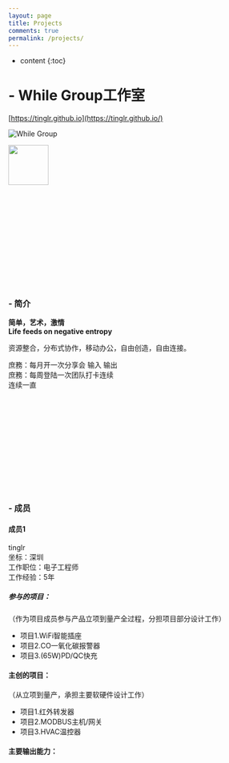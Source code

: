 ```yaml
---
layout: page
title: Projects
comments: true
permalink: /projects/
---
```


* content
{:toc}

# - While Group工作室 #

[https://tinglr.github.io](https://tinglr.github.io/)
  
![While Group](png/WhileGroup_small.png)  

<img width="80" height="80" src="png/WhileGroup_small.png"/>

<br><br><br><br><br><br><br><br><br><br><br>

###  **- 简介**

**简单，艺术，激情**<br>
**Life feeds on negative entropy**<br>

资源整合，分布式协作，移动办公，自由创造，自由连接。<br>

庶務：每月开一次分享会 输入 输出<br>
庶務：每周登陆一次团队打卡连续<br>
连续一直<br>


<br><br><br><br><br><br><br><br><br><br><br>


###  **- 成员**

#### **成员1**

tinglr<br>
坐标：深圳<br>
工作职位：电子工程师<br>
工作经验：5年<br>


##### **参与的项目：**<br>
（作为项目成员参与产品立项到量产全过程，分担项目部分设计工作）<br>
   * 项目1.WiFi智能插座
   * 项目2.CO一氧化碳报警器
   * 项目3.(65W)PD/QC快充
   
#### **主创的项目：**
（从立项到量产，承担主要软硬件设计工作）<br>
   * 项目1.红外转发器
   * 项目2.MODBUS主机/网关
   * 项目3.HVAC温控器

#### **主要输出能力：**

<br><br><br><br><br><br><br><br><br><br><br>

